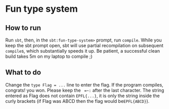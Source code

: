 # Fun type system

## How to run
Run `sbt`, then, in the `sbt:fun-type-system>` prompt, run `compile`. While you keep the sbt prompt open, sbt will use partial recompilation on subsequent `compile`s, which substantially speeds it up.
Be patient, a successful clean build takes 5m on my laptop to compile ;)

## What to do
Change the `type Flag = ...` line to enter the flag. If the program compiles, congrats! you won. Please keep the ` =~:` after the last character.
The string entered as Flag does not contain `EPFL{...}`, it is only the string inside the curly brackets (if Flag was ABCD then the flag would be`EPFL{ABCD}`).
